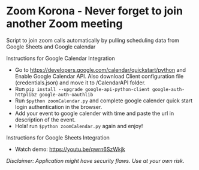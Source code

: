 # Zoom Korona - Never forget to join another Zoom meeting
Script to join zoom calls automatically by pulling scheduling data from Google Sheets and Google calendar

Instructions for Google Calendar Integration
* Go to https://developers.google.com/calendar/quickstart/python and Enable Google Calendar API. Also download Client configuration file (credentials.json) and move it to /CalendarAPI folder.
* Run ```pip install --upgrade google-api-python-client google-auth-httplib2 google-auth-oauthlib```
* Run ```$python zoomCalendar.py``` and complete google calender quick start login authentication in the browser.
* Add your event to google calender with time and paste the url in description of the event.
* Hola! run ```$python zoomCalendar.py``` again and enjoy!

Instructions for Google Sheets Integration
* Watch demo: https://youtu.be/qwrn6SzWkjk

<i> Disclaimer: Application might have security flaws. Use at your own risk. </i>

